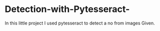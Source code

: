 # Detection-with-Pytesseract-
In this little project I used pytesseract to detect a no from images Given.
